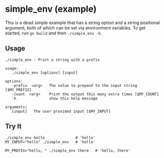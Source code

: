 # simple_env (example)

This is a dead simple example that has a string option and a string positional argument,
both of which can be set via environment variables.
To get started, run `go build` and then `./simple_env -h`.

## Usage

```
./simple_env - Print a string with a prefix

usage:
   ./simple_env [options] [input]

options:
   -prefix  <arg>   The value to prepend to the input string [$MY_PREFIX]
   -count  <arg>    Print the output this many extra times [$MY_COUNT]
   -h               show this help message

arguments:
   [input]   The user provided input [$MY_INPUT]
```

## Try It

```shell
./simple_env hello              # 'hello'
MY_INPUT="hello" ./simple_env   # 'hello'

MY_PREFIX="hello, " ./simple_env there   # 'hello, there'
```
